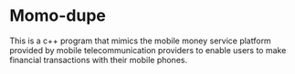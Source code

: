 # Momo-dupe
This is a c++ program that mimics the mobile money service platform provided by mobile telecommunication providers to enable users to make financial transactions with their mobile phones.
